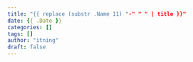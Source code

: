 ```yaml
---
title: "{{ replace (substr .Name 11) "-" " " | title }}"
date: {{ .Date }}
categories: []
tags: []
author: "itning"
draft: false
---
```


